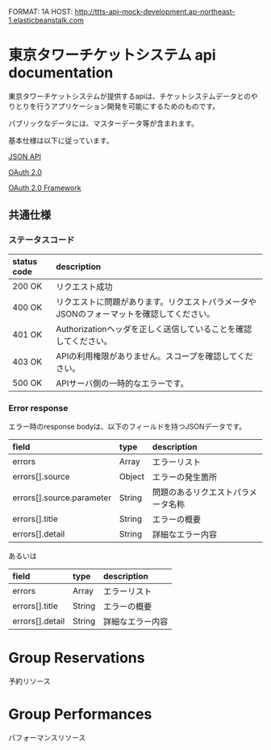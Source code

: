 FORMAT: 1A
HOST: http://ttts-api-mock-development.ap-northeast-1.elasticbeanstalk.com

# 東京タワーチケットシステム api documentation

東京タワーチケットシステムが提供するapiは、チケットシステムデータとのやりとりを行うアプリケーション開発を可能にするためのものです。

パブリックなデータには、マスターデータ等が含まれます。

基本仕様は以下に従っています。

[JSON API](http://jsonapi.org/)

[OAuth 2.0](https://oauth.net/2/)

[OAuth 2.0 Framework](http://tools.ietf.org/html/rfc6749)

## 共通仕様

### ステータスコード

status code               | description
:------------------------ | :------------------------
200 OK                    | リクエスト成功
400  OK                   | リクエストに問題があります。リクエストパラメータやJSONのフォーマットを確認してください。
401  OK                   | Authorizationヘッダを正しく送信していることを確認してください。
403  OK                   | APIの利用権限がありません。スコープを確認してください。
500  OK                   | APIサーバ側の一時的なエラーです。

### Error response

エラー時のresponse bodyは、以下のフィールドを持つJSONデータです。

field                     | type                      | description
:------------------------ | :------------------------ | :------------------------
errors                    | Array                     | エラーリスト
errors[].source           | Object                    | エラーの発生箇所
errors[].source.parameter | String                    | 問題のあるリクエストパラメータ名称
errors[].title            | String                    | エラーの概要
errors[].detail           | String                    | 詳細なエラー内容

あるいは

field                     | type                      | description
:------------------------ | :------------------------ | :------------------------
errors                    | Array                     | エラーリスト
errors[].title            | String                    | エラーの概要
errors[].detail           | String                    | 詳細なエラー内容



<!-- include(routes/oauth.token.md) -->

# Group Reservations
予約リソース

<!-- include(routes/reservations.authorize.md) -->
<!-- include(routes/reservations.unauthorize.md) -->
<!-- include(routes/reservations.confirm.md) -->
<!-- include(routes/reservations.cancel.md) -->

# Group Performances
パフォーマンスリソース

<!-- include(routes/performances.md) -->

<!-- include(routes/404.md) -->
